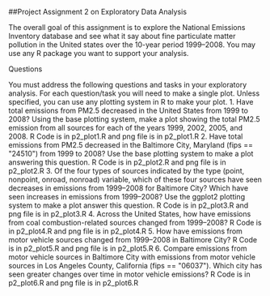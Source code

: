 ##Project Assignment 2 on Exploratory Data Analysis


The overall goal of this assignment is to explore the National Emissions Inventory database and see what it say about fine particulate matter pollution in the United states over the 10-year period 1999–2008. You may use any R package you want to support your analysis.

Questions

You must address the following questions and tasks in your exploratory analysis. For each question/task you will need to make a single plot. Unless specified, you can use any plotting system in R to make your plot.
 1.
Have total emissions from PM2.5 decreased in the United States from 1999 to 2008? Using the base plotting system, make a plot showing the total PM2.5 emission from all sources for each of the years 1999, 2002, 2005, and 2008.
R Code is in p2_plot1.R and png file is in p2_plot1.R
 2.
Have total emissions from PM2.5 decreased in the Baltimore City, Maryland (fips == "24510") from 1999 to 2008? Use the base plotting system to make a plot answering this question.
R Code is in p2_plot2.R and png file is in p2_plot2.R
 3.
Of the four types of sources indicated by the type (point, nonpoint, onroad, nonroad) variable, which of these four sources have seen decreases in emissions from 1999–2008 for Baltimore City? Which have seen increases in emissions from 1999–2008? Use the ggplot2 plotting system to make a plot answer this question.
R Code is in p2_plot3.R and png file is in p2_plot3.R
 4.
Across the United States, how have emissions from coal combustion-related sources changed from 1999–2008?
R Code is in p2_plot4.R and png file is in p2_plot4.R
 5.
How have emissions from motor vehicle sources changed from 1999–2008 in Baltimore City? 
R Code is in p2_plot5.R and png file is in p2_plot5.R
6.
Compare emissions from motor vehicle sources in Baltimore City with emissions from motor vehicle sources in Los Angeles County, California (fips == "06037"). Which city has seen greater changes over time in motor vehicle emissions?
R Code is in p2_plot6.R and png file is in p2_plot6.R
